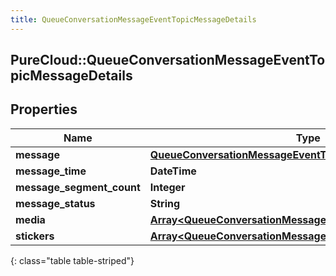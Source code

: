 ```yaml
---
title: QueueConversationMessageEventTopicMessageDetails
---
```

## PureCloud::QueueConversationMessageEventTopicMessageDetails

## Properties

|Name | Type | Description | Notes|
|------------ | ------------- | ------------- | -------------|
| **message** | [**QueueConversationMessageEventTopicUriReference**](QueueConversationMessageEventTopicUriReference.html) |  | [optional] |
| **message_time** | **DateTime** |  | [optional] |
| **message_segment_count** | **Integer** |  | [optional] |
| **message_status** | **String** |  | [optional] |
| **media** | [**Array&lt;QueueConversationMessageEventTopicMessageMedia&gt;**](QueueConversationMessageEventTopicMessageMedia.html) |  | [optional] |
| **stickers** | [**Array&lt;QueueConversationMessageEventTopicMessageSticker&gt;**](QueueConversationMessageEventTopicMessageSticker.html) |  | [optional] |
{: class="table table-striped"}


